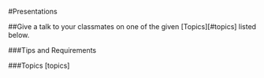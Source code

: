 #Presentations

##Give a talk to your classmates on one of the given [Topics][#topics] listed below. 

###Tips and Requirements



###Topics [topics]
